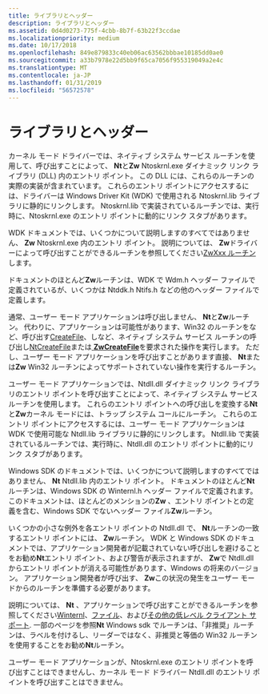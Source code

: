 ```yaml
---
title: ライブラリとヘッダー
description: ライブラリとヘッダー
ms.assetid: 0d4d0273-775f-4cbb-8b7f-63b22f3ccdae
ms.localizationpriority: medium
ms.date: 10/17/2018
ms.openlocfilehash: 849e879833c40eb06ac63562bbbae10185dd0ae0
ms.sourcegitcommit: a33b7978e22d5bb9f65ca7056f955319049a2e4c
ms.translationtype: MT
ms.contentlocale: ja-JP
ms.lasthandoff: 01/31/2019
ms.locfileid: "56572578"
---
```

# <a name="libraries-and-headers"></a>ライブラリとヘッダー


カーネル モード ドライバーでは、ネイティブ システム サービス ルーチンを使用して、呼び出すことによって、 **Nt**と**Zw** Ntoskrnl.exe ダイナミック リンク ライブラリ (DLL) 内のエントリ ポイント。 この DLL には、これらのルーチンの実際の実装が含まれています。 これらのエントリ ポイントにアクセスするには、ドライバーは Windows Driver Kit (WDK) で使用される Ntoskrnl.lib ライブラリに静的にリンクします。 Ntoskrnl.lib で実装されているルーチンでは、実行時に、Ntoskrnl.exe のエントリ ポイントに動的にリンク スタブがあります。

WDK ドキュメントでは、いくつかについて説明しますのすべてではありません、 **Zw** Ntoskrnl.exe 内のエントリ ポイント。 説明については、 **Zw**ドライバーによって呼び出すことができるルーチンを参照してください[ZwXxx ルーチン](https://msdn.microsoft.com/library/windows/hardware/ff567122)します。

ドキュメントのほとんど**Zw**ルーチンは、WDK で Wdm.h ヘッダー ファイルで定義されているが、いくつかは Ntddk.h Ntifs.h などの他のヘッダー ファイルで定義します。

通常、ユーザー モード アプリケーションは呼び出しません、 **Nt**と**Zw**ルーチン。 代わりに、アプリケーションは可能性があります、Win32 のルーチンをなど、呼び出す[CreateFile](https://go.microsoft.com/fwlink/p/?linkid=152795)、しなど、ネイティブ システム サービス ルーチンの呼び出し[NtCreateFile](https://go.microsoft.com/fwlink/p/?linkid=157250)または[ **ZwCreateFile**](https://msdn.microsoft.com/library/windows/hardware/ff566424)を要求された操作を実行します。 ただし、ユーザー モード アプリケーションを呼び出すことがあります直接、 **Nt**または**Zw** Win32 ルーチンによってサポートされていない操作を実行するルーチン。

ユーザー モード アプリケーションでは、Ntdll.dll ダイナミック リンク ライブラリのエントリ ポイントを呼び出すことによって、ネイティブ システム サービス ルーチンを使用します。 これらのエントリ ポイントへの呼び出しを変換する**Nt**と**Zw**カーネル モードには、トラップ システム コールにルーチン。 これらのエントリ ポイントにアクセスするには、ユーザー モード アプリケーションは WDK で使用可能な Ntdll.lib ライブラリに静的にリンクします。 Ntdll.lib で実装されているルーチンでは、実行時に、Ntdll.dll のエントリ ポイントに動的にリンク スタブがあります。

Windows SDK のドキュメントでは、いくつかについて説明しますのすべてではありません、 **Nt** Ntdll.lib 内のエントリ ポイント。 ドキュメントのほとんど**Nt**ルーチンは、Windows SDK の Winternl.h ヘッダー ファイルで定義されます。 このドキュメントは、ほとんどのメンションの**Zw** 、エントリ ポイントとの定義を含む、Windows SDK でないヘッダー ファイル**Zw**ルーチン。

いくつかの小さな例外を各エントリ ポイントの Ntdll.dll で、 **Nt**ルーチンの一致するエントリ ポイントには、 **Zw**ルーチン。 WDK と Windows SDK のドキュメントでは、アプリケーション開発者が記載されていない呼び出しを避けることをお勧め**Nt**エントリ ポイント、および警告が表示されますが、 **Zw**で Ntdll.dll からエントリ ポイントが消える可能性があります、Windows の将来のバージョン。 アプリケーション開発者が呼び出す、 **Zw**この状況の発生をユーザー モードからのルーチンを準備する必要があります。

説明については、 **Nt** 、アプリケーションで呼び出すことができるルーチンを参照してください[Winternl](https://go.microsoft.com/fwlink/p/?linkid=157253)、[ファイル](https://go.microsoft.com/fwlink/p/?linkid=157254)、および[その他の低レベル クライアント サポート](https://go.microsoft.com/fwlink/p/?linkid=157255). 一部のページを参照**Nt** Windows sdk でルーチンは、「非推奨」ルーチンは、ラベルを付けるし、リーダーではなく、非推奨と等価の Win32 ルーチンを使用することをお勧め**Nt**ルーチン。

ユーザー モード アプリケーションが、Ntoskrnl.exe のエントリ ポイントを呼び出すことはできませんし、カーネル モード ドライバー Ntdll.dll のエントリ ポイントを呼び出すことはできません。

 

 




